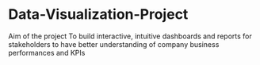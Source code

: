 # Data-Visualization-Project

Aim of the project
To build interactive, intuitive dashboards and reports for stakeholders to have better
understanding of company business performances and KPIs

